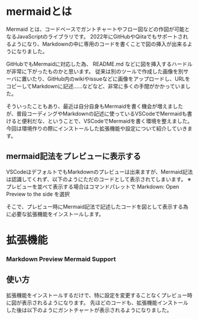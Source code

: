 # mermaidとは

Mermaid とは、コードベースでガントチャートやフロー図などの作図が可能となるJavaScriptのライブラリです。
2022年にGitHubやQiitaでもサポートされるようになり、Markdownの中に専用のコードを書くことで図の挿入が出来るようになりました。

GitHubでもMermaidに対応した為、 README.md などに図を挿入するハードルが非常に下がったものかと思います。
従来は別のツールで作成した画像を別サーバに置いたり、GitHub内のwikiやissueなどに画像をアップロードし、URLをコピーしてMarkdownに記述……などなど、非常に多くの手間がかかっていました。

そういったこともあり、最近は自分自身もMermaidを書く機会が増えましたが、普段コーディングやMarkdownの記述に使っているVSCodeでMermaidも書けると便利だな、ということで、VSCodeでMermaidを書く環境を整えました。
今回は環境作りの際にインストールした拡張機能や設定について紹介していきます。

## mermaid記法をプレビューに表示する

VSCodeはデフォルトでもMarkdownのプレビューは出来ますが、Mermaid記法は認識してくれず、以下のようにただのコードとして表示されてしまいます。
※プレビューを並べて表示する場合はコマンドパレットで Markdown: Open Preview to the side を選択

そこで、プレビュー時にMermaid記法で記述したコードを図として表示する為に必要な拡張機能をインストールします。


# 拡張機能


### Markdown Preview Mermaid Support

## 使い方

拡張機能をインストールするだけで、特に設定を変更することなくプレビュー時に図が表示されるようになります。
先ほどのコードも、拡張機能インストールした後は以下のようにガントチャートが表示されるようになりました。

